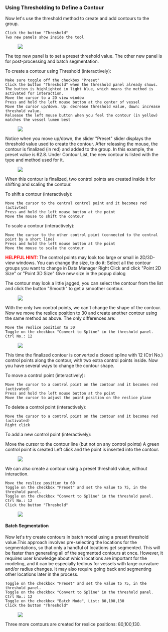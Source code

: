 ### Using Thresholding to Define a Contour

Now let's use the threshold method to create and add contours to the group.

    Click the button "Threshold"
    Two new panels show inside the tool

<figure>
  <img class="svImg svImgSm"  src="/documentation/modeling/imgs/segmentation/thresholdpanel.png"> 
  <figcaption class="svCaption" ></figcaption>
</figure>

The top new panel is to set a preset threshold value. The other new panel is for post-processing and batch segmentation.

To create a contour using Threshold (interactively):

    Make sure toggle off the checkbox "Preset"
    Click the button "Threshold" when the threshold panel already shows.
    The button is highlighted in light blue, which means the method is activated for interaction.
    Move the cursor to a 2D view window
    Press and hold the left mouse button at the center of vessel
    Move the cursor up/down. Up: decrease threshold value, down: increase threshold value.
    Relsease the left mouse button when you feel the contour (in yellow) matches the vessel lumen best

<figure>
  <img class="svImg svImgLg"  src="/documentation/modeling/imgs/segmentation/thresholdinteractive.png"> 
  <figcaption class="svCaption" ></figcaption>
</figure>

Notice when you move up/down, the slider "Preset" slider displays the threshold value used to create the contour. After releasing the mouse, the contour is finalized (in red) and added to the group. In this example, the preset value is 62.8. Under Contour List, the new contour is listed with the type and method used for it.

<figure>
  <img class="svImg svImgLg"  src="/documentation/modeling/imgs/segmentation/thresholdinteractive2.png"> 
  <figcaption class="svCaption" ></figcaption>
</figure>

When this contour is finalized, two control points are created inside it for shifting and scaling the contour.

To shift a contour (interactively):

    Move the cursor to the central control point and it becomes red (activted)
    Press and hold the left mouse button at the point
    Move the mouse to shift the contour

To scale a contour (interactively):

    Move the cursor to the other control point (connected to the central point by a short line)
    Press and hold the left mouse button at the point
    Move the mouse to scale the contour

<font color="red">**HELPFUL HINT:** </font> The control points may look too large or small in 2D/3D-view windows. You can change the size, to do it:
Select all the contour groups you want to change in Data Manager
Right Click and click "Point 2D Size" or "Point 3D Size"
Give new size in the popup dialog

The contour may look a little jagged, you can select the contour from the list and click the button "Smooth" to get a smoother contour.

 <figure>
  <img class="svImg svImgMd"  src="/documentation/modeling/imgs/segmentation/smoothedcontour.png"> 
  <figcaption class="svCaption" ></figcaption>
</figure>

With the only two control points, we can't change the shape of the contour. Now we move the reslice position to 30 and create another contour using the same method as above. The only differences are:

    Move the reslice position to 30
    Toggle on the checkbox "Convert to Spline" in the threshold panel.
    Ctrl No.: 12

<figure>
  <img class="svImg svImgMd"  src="/documentation/modeling/imgs/segmentation/thresholdinteractive3.png"> 
  <figcaption class="svCaption" ></figcaption>
</figure>

This time the finalized contour is converted a closed spline with 12 (Ctrl No.) control points along the contour, with two extra control points inside. Now you have several ways to change the contour shape.

To move a control point (interactively):

    Move the cursor to a control point on the contour and it becomes red (activated)
    Press and hold the left mouse button at the point
    Move the cursor to adjust the point position on the reslice plane

To delete a control point (interactively):

    Move the cursor to a control point on the contour and it becomes red (activated)
    Right click

To add a new control point (interactively):

Move the cursor to the contour line (but not on any control points)
A green control point is created
Left click and the point is inserted into the contour.

<figure>
  <img class="svImg svImgSm"  src="/documentation/modeling/imgs/segmentation/addcontrolpoint.png"> 
  <figcaption class="svCaption" ></figcaption>
</figure>

We can also create a contour using a preset threshold value, without interaction.

    Move the reslice position to 60
    Toggle on the checkbox "Preset" and set the value to 75, in the threshold panel.
    Toggle on the checkbox "Convert to Spline" in the threshold panel.
    Ctrl No.: 12
    Click the button "Threshold"

<figure>
  <img class="svImg svImgLg"  src="/documentation/modeling/imgs/segmentation/thresholdpreset.png"> 
  <figcaption class="svCaption" ></figcaption>
</figure>

#### Batch Segmentation

Now let's try create contours in batch model using a preset threshold value.This approach involves pre-selecting the locations for the segmentations, so that only a handful of locations get segmented. This will be faster than generating all of the segmented contours at once. However, it requires user knowledge about which locations are important for the modeling, and it can be especially tedious for vessels with large curvature and/or radius changes. It may also require going back and segmenting other locations later in the process.

    Toggle on the checkbox "Preset" and set the value to 75, in the threshold panel.
    Toggle on the checkbox "Convert to Spline" in the threshold panel.
    Ctrl No.: 12
    Toggle on the checkbox "Batch Mode", List: 80,100,130
    Click the button "Threshold"

<figure>
  <img class="svImg svImgLg"  src="/documentation/modeling/imgs/segmentation/thresholdbatch.png"> 
  <figcaption class="svCaption" ></figcaption>
</figure>

Three more contours are created for reslice positions: 80,100,130.
